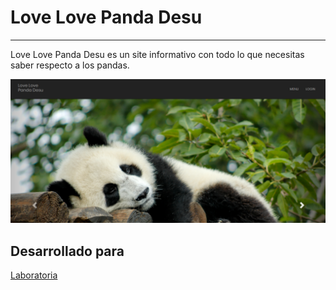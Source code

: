 # Love Love Panda Desu
----
Love Love Panda Desu es un site informativo con todo lo que necesitas saber respecto a los pandas. 

![panda-preview](assets/images/sample-image.png)

## Desarrollado para

[Laboratoria](http://www.laboratoria.la/)


